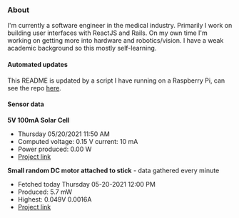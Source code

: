 ### About
I'm currently a software engineer in the medical industry. Primarily I work on building user interfaces with ReactJS and Rails. On my own time I'm working on getting more into hardware and robotics/vision. I have a weak academic background so this mostly self-learning.

#### Automated updates
This README is updated by a script I have running on a Raspberry Pi, can see the repo [here](https://github.com/jdc-cunningham/raspi-git-repo-updater).

#### Sensor data
**5V 100mA Solar Cell**
- Thursday 05/20/2021 11:50 AM
- Computed voltage: 0.15 V current: 10 mA
- Power produced: 0.00 W
- [Project link](https://github.com/jdc-cunningham/raspisolarplotter)

**Small random DC motor attached to stick** - data gathered every minute
- Fetched today Thursday 05-20-2021 12:00 PM
- Produced: 5.7 mW
- Highest: 0.049V 0.0016A
- [Project link](https://github.com/jdc-cunningham/turbine-raspi)